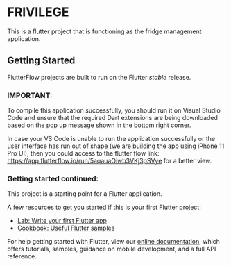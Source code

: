 # FRIVILEGE

This is a flutter project that is functioning as the fridge management application.

## Getting Started

FlutterFlow projects are built to run on the Flutter _stable_ release.

### IMPORTANT:

To compile this application successfully, you should run it on Visual Studio Code and ensure that the required Dart extensions are being downloaded based on the pop up message shown in the bottom right corner.

In case your VS Code is unable to run the application successfully or the user interface has run out of shape (we are building the app using iPhone 11 Pro UI), then you could access to the flutter flow link: https://app.flutterflow.io/run/5aqauaOiwb3VKj3pSVye for a better view.

### Getting started continued:

This project is a starting point for a Flutter application.

A few resources to get you started if this is your first Flutter project:

- [Lab: Write your first Flutter app](https://flutter.dev/docs/get-started/codelab)
- [Cookbook: Useful Flutter samples](https://flutter.dev/docs/cookbook)

For help getting started with Flutter, view our
[online documentation](https://flutter.dev/docs), which offers tutorials,
samples, guidance on mobile development, and a full API reference.
